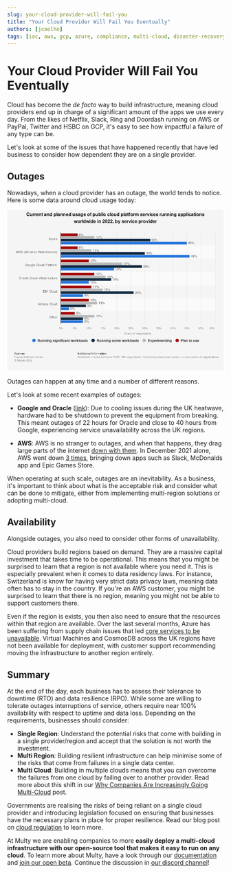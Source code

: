 ```yaml
---
slug: your-cloud-provider-will-fail-you
title: "Your Cloud Provider Will Fail You Eventually"
authors: [jcoelho]
tags: [iac, aws, gcp, azure, compliance, multi-cloud, disaster-recovery]
---
```


# Your Cloud Provider Will Fail You Eventually

Cloud has become the _de facto_ way to build infrastructure, meaning cloud providers end up in charge of a significant amount of the apps we use every day. From the likes of Netflix, Slack, Ring and Doordash running on AWS or PayPal, Twitter and HSBC on GCP, it's easy to see how impactful a failure of any type can be.

Let's look at some of the issues that have happened recently that have led business to consider how dependent they are on a single provider.

<!--truncate-->

## Outages

Nowadays, when a cloud provider has an outage, the world tends to notice. Here is some data around cloud usage today:

<div class="text--center" >

<div style={{display: 'block',marginLeft: 'auto',marginRight: 'auto',width: '80%'}}>

![cloud_usage](./cloud_usage.png)

</div>

</div>

Outages can happen at any time and a number of different reasons. 

Let's look at some recent examples of outages:
- **Google and Oracle** ([link](https://www.theregister.com/2022/07/19/google_oracle_cloud/)): Due to cooling issues during the UK heatwave, hardware had to be shutdown to prevent the equipment from breaking. This meant outages of 22 hours for Oracle and close to 40 hours from Google, experiencing service unavailability across the UK regions. 

- **AWS**: AWS is no stranger to outages, and when that happens, they drag large parts of the internet [down with them](https://www.techradar.com/news/aws-is-down-and-taken-whole-chunks-of-the-internet-with-it). In December 2021 alone, AWS went down [3 times](https://www.zdnet.com/article/aws-suffers-third-outage-of-the-month/), bringing down apps such as Slack, McDonalds app and Epic Games Store.

When operating at such scale, outages are an inevitability. As a business, it's important to think about what is the acceptable risk and consider what can be done to mitigate, either from implementing multi-region solutions or adopting multi-cloud.

## Availability

Alongside outages, you also need to consider other forms of unavailability.

Cloud providers build regions based on demand. They are a massive capital investment that takes time to be operational. This means that you might be surprised to learn that a region is not available where you need it. This is especially prevalent when it comes to data residency laws. For instance, Switzerland is know for having very strict data privacy laws, meaning data often has to stay in the country. If you're an AWS customer, you might be surprised to learn that there is no region, meaning you might not be able to support customers there. 

Even if the region is exists, you then also need to ensure that the resources within that region are available. Over the last several months, Azure has been suffering from supply chain issues that led [core services to be unavailable](https://www.theregister.com/2022/07/04/azure_capacity_issues/). Virtual Machines and CosmosDB across the UK regions have not been available for deployment, with customer support recommending moving the infrastructure to another region entirely.

## Summary

At the end of the day, each business has to assess their tolerance to downtime (RTO) and data resilience (RPO). While some are willing to tolerate outages interruptions of service, others require near 100% availability with respect to uptime and data loss. Depending on the requirements, businesses should consider:

- **Single Region**: Understand the potential risks that come with building in a single provider/region and accept that the solution is not worth the investment.
- **Multi Region**: Building resilient infrastructure can help minimise some of the risks that come from failures in a single data center.
- **Multi Cloud**: Building in multiple clouds means that you can overcome the failures from one cloud by failing over to another provider. Read more about this shift in our [Why Companies Are Increasingly Going Multi-Cloud](http://localhost:3000/blog/benefits-of-multicloud) post.

Governments are realising the risks of being reliant on a single cloud provider and introducing legislation focused on ensuring that businesses have the necessary plans in place for proper resilience. Read our blog post on [cloud regulation](https://docs.multy.dev/blog/cloud-regulation-&-financial-services) to learn more.

At Multy we are enabling companies to more **easily deploy a multi-cloud infrastructure with our open-source tool that makes it easy to run on any cloud**. To learn more about Multy, have a look through our [documentation](https://docs.multy.dev/introduction) and [join our open beta](https://multy.dev/#beta). Continue the discussion in [our discord channel](https://discord.com/invite/rgaKXY4tCZ)!
